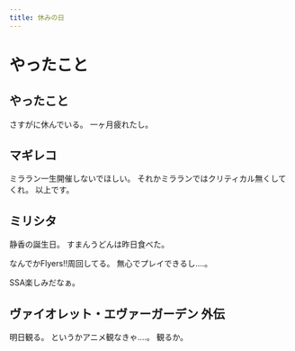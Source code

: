 ```yaml
---
title: 休みの日
---
```


# やったこと

## やったこと

さすがに休んでいる。
一ヶ月疲れたし。

## マギレコ

ミララン一生開催しないでほしい。
それかミラランではクリティカル無くしてくれ。
以上です。

## ミリシタ

静香の誕生日。
すまんうどんは昨日食べた。

なんでかFlyers!!周回してる。
無心でプレイできるし‥‥。

SSA楽しみだなぁ。

## ヴァイオレット・エヴァーガーデン 外伝

明日観る。
というかアニメ観なきゃ‥‥。
観るか。

